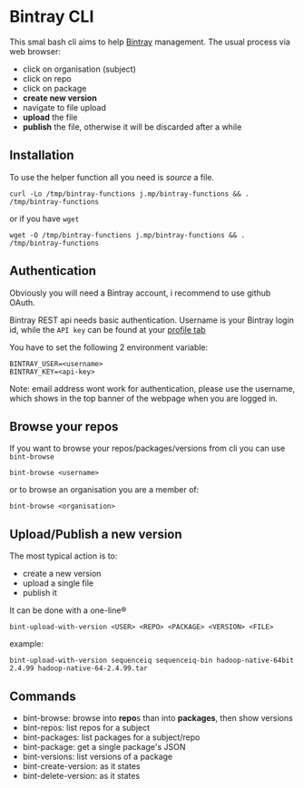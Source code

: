 # Bintray CLI

This smal bash cli aims to help [Bintray](https://bintray.com) management.
The usual process via web browser:

- click on organisation (subject)
- click on repo
- click on package
- **create new version**
- navigate to file upload
- **upload** the file
- **publish** the file, otherwise it will be discarded after a while

## Installation

To use the helper function all you need is *source* a file.

```
curl -Lo /tmp/bintray-functions j.mp/bintray-functions && . /tmp/bintray-functions
```
or if you have `wget`

```
wget -O /tmp/bintray-functions j.mp/bintray-functions && . /tmp/bintray-functions
```

## Authentication

Obviously you will need a Bintray account, i recommend to use github OAuth.

Bintray REST api needs basic authentication. Username is your Bintray login id,
while the `API key` can be found at your [profile tab](https://bintray.com/user/edit/tab/apikey)

You have to set the following 2 environment variable:
```
BINTRAY_USER=<username>
BINTRAY_KEY=<api-key>
```

Note: email address wont work for authentication, please use the username, which
shows in the top banner of the webpage when you are logged in.

## Browse your repos

If you want to browse your repos/packages/versions from cli you can use `bint-browse`
```
bint-browse <username>
```

or to browse an organisation you are a member of:

```
bint-browse <organisation>
```

## Upload/Publish a new version

The most typical action is to:

- create a new version
- upload a single file
- publish it

It can be done with a one-line&reg;

```
bint-upload-with-version <USER> <REPO> <PACKAGE> <VERSION> <FILE>
```

example:

```
bint-upload-with-version sequenceiq sequenceiq-bin hadoop-native-64bit 2.4.99 hadoop-native-64-2.4.99.tar
```

## Commands

- bint-browse: browse into **repo**s than into **packages**, then show versions
- bint-repos: list repos for a subject
- bint-packages: list packages for a subject/repo
- bint-package: get a single package's JSON
- bint-versions: list versions of a package
- bint-create-version: as it states
- bint-delete-version: as it states
